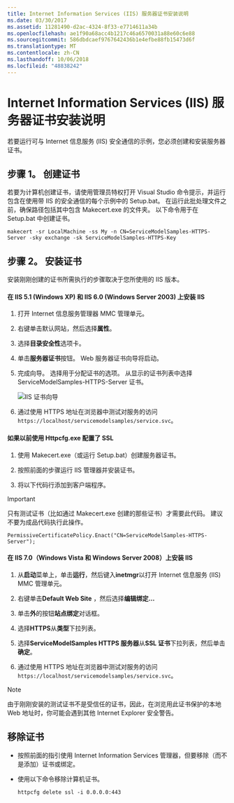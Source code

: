 ```yaml
---
title: Internet Information Services (IIS) 服务器证书安装说明
ms.date: 03/30/2017
ms.assetid: 11281490-d2ac-4324-8f33-e7714611a34b
ms.openlocfilehash: ae1f90a68acc4b1217c46a6570031a88e60c6e88
ms.sourcegitcommit: 586dbdcaef9767642436b1e4efbe88fb15473d6f
ms.translationtype: MT
ms.contentlocale: zh-CN
ms.lasthandoff: 10/06/2018
ms.locfileid: "48838242"
---
```

# <a name="internet-information-services-iis-server-certificate-installation-instructions"></a>Internet Information Services (IIS) 服务器证书安装说明
若要运行可与 Internet 信息服务 (IIS) 安全通信的示例，您必须创建和安装服务器证书。  
  
## <a name="step-1-creating-certificates"></a>步骤 1。 创建证书  
 若要为计算机创建证书，请使用管理员特权打开 Visual Studio 命令提示，并运行包含在使用带 IIS 的安全通信的每个示例中的 Setup.bat。 在运行此批处理文件之前，确保路径包括其中包含 Makecert.exe 的文件夹。 以下命令用于在 Setup.bat 中创建证书。  
  
```  
makecert -sr LocalMachine -ss My -n CN=ServiceModelSamples-HTTPS-Server -sky exchange -sk ServiceModelSamples-HTTPS-Key  
```  
  
## <a name="step-2-installing-certificates"></a>步骤 2。 安装证书  
 安装刚刚创建的证书所需执行的步骤取决于您所使用的 IIS 版本。  
  
#### <a name="to-install-iis-on-iis-51-windows-xp-and-iis-60-windows-server-2003"></a>在 IIS 5.1 (Windows XP) 和 IIS 6.0 (Windows Server 2003) 上安装 IIS  
  
1.  打开 Internet 信息服务管理器 MMC 管理单元。  
  
2.  右键单击默认网站，然后选择**属性**。  
  
3.  选择**目录安全性**选项卡。  
  
4.  单击**服务器证书**按钮。 Web 服务器证书向导将启动。  
  
5.  完成向导。 选择用于分配证书的选项。 从显示的证书列表中选择 ServiceModelSamples-HTTPS-Server 证书。  
  
     ![IIS 证书向导](../../../../docs/framework/wcf/samples/media/iiscertificate-wizard.GIF "IISCertificate_Wizard")  
  
6.  通过使用 HTTPS 地址在浏览器中测试对服务的访问`https://localhost/servicemodelsamples/service.svc`。  
  
#### <a name="if-ssl-was-previously-configured-by-using-httpcfgexe"></a>如果以前使用 Httpcfg.exe 配置了 SSL  
  
1.  使用 Makecert.exe（或运行 Setup.bat）创建服务器证书。  
  
2.  按照前面的步骤运行 IIS 管理器并安装证书。  
  
3.  将以下代码行添加到客户端程序。  
  
> [!IMPORTANT]
>  只有测试证书（比如通过 Makecert.exe 创建的那些证书）才需要此代码。 建议不要为成品代码执行此操作。  
  
```  
PermissiveCertificatePolicy.Enact("CN=ServiceModelSamples-HTTPS-Server");  
```  
  
#### <a name="to-install-iis-on-iis-70-windows-vista-and-windows-server-2008"></a>在 IIS 7.0（Windows Vista 和 Windows Server 2008）上安装 IIS  
  
1.  从**启动**菜单上，单击**运行**，然后键入**inetmgr**以打开 Internet 信息服务 (IIS) MMC 管理单元。  
  
2.  右键单击**Default Web Site** ，然后选择**编辑绑定...**  
  
3.  单击**外**的按钮**站点绑定**对话框。  
  
4.  选择**HTTPS**从**类型**下拉列表。  
  
5.  选择**ServiceModelSamples HTTPS 服务器**从**SSL 证书**下拉列表，然后单击**确定**。  
  
6.  通过使用 HTTPS 地址在浏览器中测试对服务的访问`https://localhost/servicemodelsamples/service.svc`。  
  
> [!NOTE]
>  由于刚刚安装的测试证书不是受信任的证书，因此，在浏览用此证书保护的本地 Web 地址时，你可能会遇到其他 Internet Explorer 安全警告。  
  
## <a name="removing-certificates"></a>移除证书  
  
-   按照前面的指引使用 Internet Information Services 管理器，但要移除（而不是添加）证书或绑定。  
  
-   使用以下命令移除计算机证书。  
  
    ```  
    httpcfg delete ssl -i 0.0.0.0:443  
    ```
